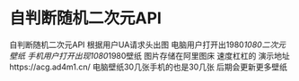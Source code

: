 # 自判断随机二次元API
自判断随机二次元API 根据用户UA请求头出图 
电脑用户打开出1980*1080二次元壁纸 手机用户打开出现1080*1980壁纸 图片存储在阿里图床 速度杠杠的
演示地址https://acg.ad4m1.cn/ 电脑壁纸30几张手机的也是30几张 后期会更新更多壁纸
